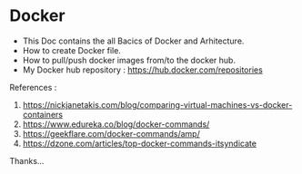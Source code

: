 # Docker

 - This Doc contains the all Bacics of Docker and Arhitecture.
 - How to create Docker file.
 - How to pull/push docker images from/to the docker hub.
 - My Docker hub repository : https://hub.docker.com/repositories
 
 References :
 
1) https://nickjanetakis.com/blog/comparing-virtual-machines-vs-docker-containers
2) https://www.edureka.co/blog/docker-commands/
3) https://geekflare.com/docker-commands/amp/
4) https://dzone.com/articles/top-docker-commands-itsyndicate

 Thanks...
